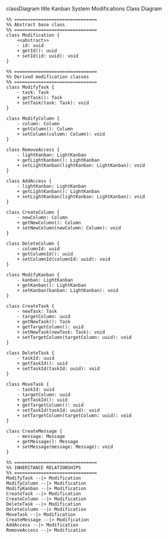 classDiagram
    title Kanban System Modifications Class Diagram

    %% ===============================
    %% Abstract base class
    %% ===============================
    class Modification {
        <<abstract>>
        - id: uuid
        + getId(): uuid
        + setId(id: uuid): void
    }

    %% ===============================
    %% Derived modification classes
    %% ===============================
    class ModifyTask {
        - task: Task
        + getTask(): Task
        + setTask(task: Task): void
    }

    class ModifyColumn {
        - column: Column
        + getColumn(): Column
        + setColumn(column: Column): void
    }

    class RemoveAccess {
        - lightKanban: LightKanban
        + getLightKanban(): LightKanban
        + setLightKanban(lightKanban: LightKanban): void
    }

    class AddAccess {
        - lightKanban: LightKanban
        + getLightKanban(): LightKanban
        + setLightKanban(lightKanban: LightKanban): void
    }

    class CreateColumn {
        - newColumn: Column
        + getNewColumn(): Column
        + setNewColumn(newColumn: Column): void
    }

    class DeleteColumn {
        - columnId: uuid
        + getColumnId(): uuid
        + setColumnId(columnId: uuid): void
    }

    class ModifyKanban {
        - kanban: LightKanban
        + getKanban(): LightKanban
        + setKanban(kanban: LightKanban): void
    }

    class CreateTask {
        - newTask: Task
        - targetColumn: uuid
        + getNewTask(): Task
        + getTargetColumn(): uuid
        + setNewTask(newTask: Task): void
        + setTargetColumn(targetColumn: uuid): void
    }

    class DeleteTask {
        - taskId: uuid
        + getTaskId(): uuid
        + setTaskId(taskId: uuid): void
    }

    class MoveTask {
        - taskId: uuid
        - targetColumn: uuid
        + getTaskId(): uuid
        + getTargetColumn(): uuid
        + setTaskId(taskId: uuid): void
        + setTargetColumn(targetColumn: uuid): void
    }

    class CreateMessage {
        - message: Message
        + getMessage(): Message
        + setMessage(message: Message): void
    }

    %% ===============================
    %% INHERITANCE RELATIONSHIPS
    %% ===============================
    ModifyTask --|> Modification
    ModifyColumn --|> Modification
    ModifyKanban --|> Modification
    CreateTask --|> Modification
    CreateColumn --|> Modification
    DeleteTask --|> Modification
    DeleteColumn --|> Modification
    MoveTask --|> Modification
    CreateMessage --|> Modification
    AddAccess --|> Modification
    RemoveAccess --|> Modification
